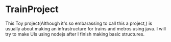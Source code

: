# TrainProject
This Toy project(Although it's so embarassing to call this a project,) is usually about making an infrastructure for trains and metros using java. I will try to make UIs using nodejs after I finish making basic structures. 
